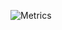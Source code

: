 ![Metrics](https://metrics.lecoq.io/tyler-le?template=classic&base.community=0&base.repositories=0&base.metadata=0&isocalendar=1&languages=1&habits=1&introduction=1&followup=1&leetcode=1&base=header%2C%20activity%2C%20community%2C%20repositories%2C%20metadata&base.indepth=false&base.hireable=false&base.skip=false&isocalendar=false&isocalendar.duration=half-year&languages=false&languages.ignored=Roff%2C%20CMake&languages.limit=8&languages.threshold=0%25&languages.other=true&languages.colors=github&languages.sections=most-used&languages.indepth=false&languages.analysis.timeout=15&languages.categories=markup%2C%20programming&languages.recent.categories=markup%2C%20programming&languages.recent.load=300&languages.recent.days=14&habits=false&habits.from=200&habits.days=14&habits.facts=true&habits.charts=false&habits.charts.type=classic&habits.trim=false&habits.languages.limit=8&habits.languages.threshold=0%25&followup=false&followup.sections=repositories&followup.indepth=false&followup.archived=true&introduction=false&introduction.title=true&leetcode=false&leetcode.user=tylerle&leetcode.sections=solved%2C%20skills%2C%20recent&leetcode.limit.skills=10&leetcode.limit.recent=2&config.timezone=America%2FLos_Angeles)

